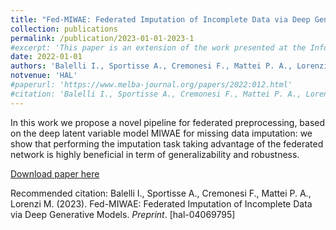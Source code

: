 ```yaml
---
title: "Fed-MIWAE: Federated Imputation of Incomplete Data via Deep Generative Models"
collection: publications
permalink: /publication/2023-01-01-2023-1
#excerpt: 'This paper is an extension of the work presented at the Information Processing in Medical Imaging 2021 conference: we introduce formal differential privacy guarantees compatibly with the proposed federated Bayesian framework and Expectation Maximization optimization scheme.'
date: 2022-01-01
authors: 'Balelli I., Sportisse A., Cremonesi F., Mattei P. A., Lorenzi M.'
notvenue: 'HAL'
#paperurl: 'https://www.melba-journal.org/papers/2022:012.html'
#citation: 'Balelli I., Sportisse A., Cremonesi F., Mattei P. A., Lorenzi M. (2023). Fed-MIWAE: Federated Imputation of Incomplete Data via Deep Generative Models. <i>Preprint</i>. [hal-04069795]'
---
```

In this work we propose a novel pipeline for federated preprocessing, based on the deep latent variable model MIWAE for missing data imputation: we show that performing the imputation task taking advantage of the federated network is highly beneficial in term of generalizability and robustness.

[Download paper here](https://hal.science/hal-04069795)

Recommended citation: Balelli I., Sportisse A., Cremonesi F., Mattei P. A., Lorenzi M. (2023). Fed-MIWAE: Federated Imputation of Incomplete Data via Deep Generative Models. <i>Preprint</i>. [hal-04069795]